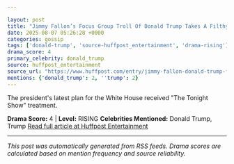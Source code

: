 ```yaml
---

layout: post
title: "Jimmy Fallon’s Focus Group Troll Of Donald Trump Takes A Filthy Turn"
date: 2025-08-07 05:26:28 +0000
categories: gossip
tags: ['donald-trump', 'source-huffpost_entertainment', 'drama-rising']
drama_score: 4
primary_celebrity: donald_trump
source: huffpost_entertainment
source_url: "https://www.huffpost.com/entry/jimmy-fallon-donald-trump-focus-group_n_6891d891e4b0eacd23de867a"
mentions: {'donald_trump': 2, ''trump': 2}
---
```


The president's latest plan for the White House received "The Tonight Show" treatment.

**Drama Score:** 4 | **Level:** RISING **Celebrities Mentioned:** Donald Trump, Trump [Read full article at Huffpost Entertainment](https://www.huffpost.com/entry/jimmy-fallon-donald-trump-focus-group_n_6891d891e4b0eacd23de867a)

---

*This post was automatically generated from RSS feeds. Drama scores are calculated based on mention frequency and source reliability.*